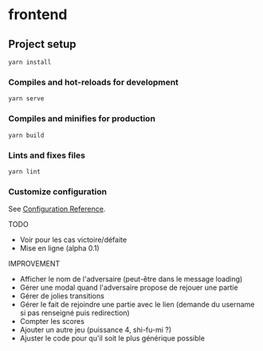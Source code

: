 # frontend

## Project setup
```
yarn install
```

### Compiles and hot-reloads for development
```
yarn serve
```

### Compiles and minifies for production
```
yarn build
```

### Lints and fixes files
```
yarn lint
```

### Customize configuration
See [Configuration Reference](https://cli.vuejs.org/config/).


TODO

- Voir pour les cas victoire/défaite
- Mise en ligne (alpha 0.1)

IMPROVEMENT

- Afficher le nom de l'adversaire (peut-être dans le message loading)
- Gérer une modal quand l'adversaire propose de rejouer une partie
- Gérer de jolies transitions
- Gérer le fait de rejoindre une partie avec le lien (demande du username si pas renseigné puis redirection)
- Compter les scores
- Ajouter un autre jeu (puissance 4, shi-fu-mi ?)
- Ajuster le code pour qu'il soit le plus générique possible